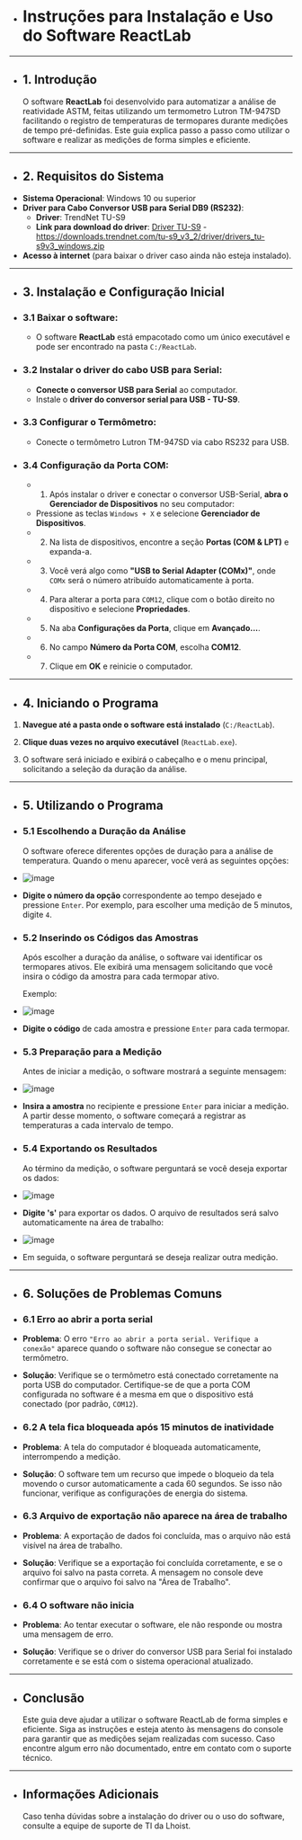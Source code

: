 - # **Instruções para Instalação e Uso do Software ReactLab**

---
- ## 1. **Introdução** 
  O software **ReactLab** foi desenvolvido para automatizar a análise de reatividade ASTM, feitas utilizando um termometro Lutron TM-947SD facilitando o registro de temperaturas de termopares durante medições de tempo pré-definidas. Este guia explica passo a passo como utilizar o software e realizar as medições de forma simples e eficiente.  
  
---
- ## 2. **Requisitos do Sistema**
- **Sistema Operacional**: Windows 10 ou superior
- **Driver para Cabo Conversor USB para Serial DB9 (RS232)**:
	- **Driver**: TrendNet TU-S9
	- **Link para download do driver**: [Driver TU-S9](https://downloads.trendnet.com/tu-s9_v3_2/driver/drivers_tu-s9v3_windows.zip) - https://downloads.trendnet.com/tu-s9_v3_2/driver/drivers_tu-s9v3_windows.zip
- **Acesso à internet** (para baixar o driver caso ainda não esteja instalado).
  
---
- ## 3. **Instalação e Configuração Inicial**
- ### 3.1 **Baixar o software**:
	- O software **ReactLab** está empacotado como um único executável e pode ser encontrado na pasta `C:/ReactLab`.
- ### 3.2 **Instalar o driver do cabo USB para Serial**:
	- **Conecte o conversor USB para Serial** ao computador.
	- Instale o **driver do conversor serial para USB -  TU-S9**.
- ### 3.3 **Configurar o Termômetro**:
	- Conecte o termômetro Lutron TM-947SD via cabo RS232 para USB.
- ### 3.4 **Configuração da Porta COM**:
	- 1. Após instalar o driver e conectar o conversor USB-Serial, **abra o Gerenciador de Dispositivos** no seu computador:
	- Pressione as teclas `Windows + X` e selecione **Gerenciador de Dispositivos**.
	- 2. Na lista de dispositivos, encontre a seção **Portas (COM & LPT)** e expanda-a.
	- 3. Você verá algo como **"USB to Serial Adapter (COMx)"**, onde `COMx` será o número atribuído automaticamente à porta.
	- 4. Para alterar a porta para `COM12`, clique com o botão direito no dispositivo e selecione **Propriedades**.
	- 5. Na aba **Configurações da Porta**, clique em **Avançado...**.
	- 6. No campo **Número da Porta COM**, escolha **COM12**.
	- 7. Clique em **OK** e reinicie o computador.
	    
---
- ## 4. **Iniciando o Programa** 

 1. **Navegue até a pasta onde o software está instalado** (`C:/ReactLab`).
	
 2. **Clique duas vezes no arquivo executável** (`ReactLab.exe`).
	
 3. O software será iniciado e exibirá o cabeçalho e o menu principal, solicitando a seleção da duração da análise.

---
- ## 5. **Utilizando o Programa**

- ### 5.1 **Escolhendo a Duração da Análise** 
  O software oferece diferentes opções de duração para a análise de temperatura. Quando o menu aparecer, você verá as seguintes opções:  
- ![image](https://github.com/user-attachments/assets/af503f5b-6af4-4c5d-b257-435419a64d5d)

- **Digite o número da opção** correspondente ao tempo desejado e pressione `Enter`. Por exemplo, para escolher uma medição de 5 minutos, digite `4`.

- ### 5.2 **Inserindo os Códigos das Amostras**
  Após escolher a duração da análise, o software vai identificar os termopares ativos. Ele exibirá uma mensagem solicitando que você insira o código da amostra para cada termopar ativo.  
  
  Exemplo:  
- 	![image](https://github.com/user-attachments/assets/fba4b58d-dd9d-4c56-92b2-af204ee2c8b2)

- **Digite o código** de cada amostra e pressione `Enter` para cada termopar.

- ### 5.3 **Preparação para a Medição** 
  Antes de iniciar a medição, o software mostrará a seguinte mensagem:  
  
- 	![image](https://github.com/user-attachments/assets/4f0cc121-94c8-4cae-a631-0212a9a896dd)

  
- **Insira a amostra** no recipiente e pressione `Enter` para iniciar a medição. A partir desse momento, o software começará a registrar as temperaturas a cada intervalo de tempo.

- ### 5.4 **Exportando os Resultados** 
  Ao término da medição, o software perguntará se você deseja exportar os dados:  

- ![image](https://github.com/user-attachments/assets/06bc214e-f716-4b48-9968-add3bb95fa5f)


- **Digite 's'** para exportar os dados. O arquivo de resultados será salvo automaticamente na área de trabalho:

- ![image](https://github.com/user-attachments/assets/09fba2a0-a45d-4883-bed1-d6c6cc17052d)


- Em seguida, o software perguntará se deseja realizar outra medição.
  
---
- ## 6. **Soluções de Problemas Comuns**

- ### 6.1 **Erro ao abrir a porta serial**
- **Problema**: O erro `"Erro ao abrir a porta serial. Verifique a conexão"` aparece quando o software não consegue se conectar ao termômetro.
- **Solução**: Verifique se o termômetro está conectado corretamente na porta USB do computador. Certifique-se de que a porta COM configurada no software é a mesma em que o dispositivo está conectado (por padrão, `COM12`).

- ### 6.2 **A tela fica bloqueada após 15 minutos de inatividade**
- **Problema**: A tela do computador é bloqueada automaticamente, interrompendo a medição.
- **Solução**: O software tem um recurso que impede o bloqueio da tela movendo o cursor automaticamente a cada 60 segundos. Se isso não funcionar, verifique as configurações de energia do sistema.

- ### 6.3 **Arquivo de exportação não aparece na área de trabalho**
- **Problema**: A exportação de dados foi concluída, mas o arquivo não está visível na área de trabalho.
- **Solução**: Verifique se a exportação foi concluída corretamente, e se o arquivo foi salvo na pasta correta. A mensagem no console deve confirmar que o arquivo foi salvo na "Área de Trabalho".

- ### 6.4 **O software não inicia**
- **Problema**: Ao tentar executar o software, ele não responde ou mostra uma mensagem de erro.
- **Solução**: Verifique se o driver do conversor USB para Serial foi instalado corretamente e se está com o sistema operacional atualizado.
  
---
- ## **Conclusão**
  Este guia deve ajudar a utilizar o software ReactLab de forma simples e eficiente. Siga as instruções e esteja atento às mensagens do console para garantir que as medições sejam realizadas com sucesso. Caso encontre algum erro não documentado, entre em contato com o suporte técnico.  
  
---
- ## **Informações Adicionais**
  Caso tenha dúvidas sobre a instalação do driver ou o uso do software, consulte a equipe de suporte de TI da Lhoist.
